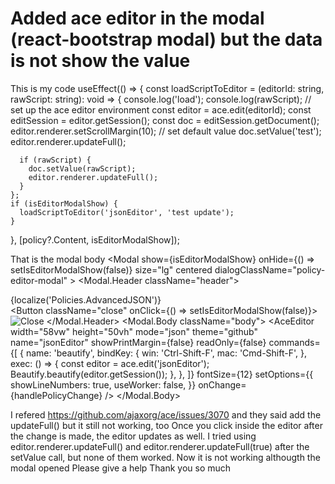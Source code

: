 
# Added ace editor in the modal (react-bootstrap modal) but the data is not show the value

This is my code
useEffect(() => {
    const loadScriptToEditor = (editorId: string, rawScript: string): void => {
      console.log('load');
      console.log(rawScript);
      // set up the ace editor environment
      const editor = ace.edit(editorId);
      const editSession = editor.getSession();
      const doc = editSession.getDocument();
      editor.renderer.setScrollMargin(10);
      // set default value
      doc.setValue('test');
      editor.renderer.updateFull();

      if (rawScript) {
        doc.setValue(rawScript);
        editor.renderer.updateFull();
      }
    };
    if (isEditorModalShow) {
      loadScriptToEditor('jsonEditor', 'test update');
    }
  }, [policy?.Content, isEditorModalShow]);

That is the modal body
<Modal
      show={isEditorModalShow}
      onHide={() => setIsEditorModalShow(false)}
      size="lg"
      centered
      dialogClassName="policy-editor-modal"
    >
      <Modal.Header className="header">
        <div>{localize('Policies.AdvancedJSON')}</div>
        <Button className="close" onClick={() => setIsEditorModalShow(false)}>
          <img src={Close} alt="Close" />
        </Button>
      </Modal.Header>
      <Modal.Body className="body">
        <AceEditor
          width="58vw"
          height="50vh"
          mode="json"
          theme="github"
          name="jsonEditor"
          showPrintMargin={false}
          readOnly={false}
          commands={[
            {
              name: 'beautify',
              bindKey: {
                win: 'Ctrl-Shift-F',
                mac: 'Cmd-Shift-F',
              },
              exec: () => {
                const editor = ace.edit('jsonEditor');
                Beautify.beautify(editor.getSession());
              },
            },
          ]}
          fontSize={12}
          setOptions={{
            showLineNumbers: true,
            useWorker: false,
          }}
          onChange={handlePolicyChange}
        />
      </Modal.Body>

I refered https://github.com/ajaxorg/ace/issues/3070 and they said add the updateFull() but it still not working, too
Once you click inside the editor after the change is made, the editor updates as well. I tried using editor.renderer.updateFull() and editor.renderer.updateFull(true) after the setValue call, but none of them worked.
Now it is not working althougth the modal opened
Please give a help
Thank you so much

        